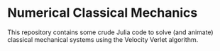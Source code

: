 # Numerical Classical Mechanics

This repository contains some crude Julia code to solve (and animate)
classical mechanical systems using the Velocity Verlet algorithm. 
